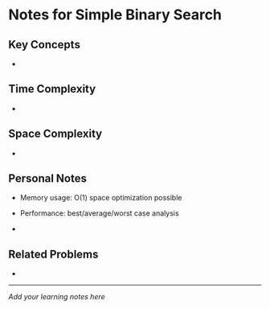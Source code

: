 # Notes for Simple Binary Search

## Key Concepts

- 

## Time Complexity

- 

## Space Complexity

- 

## Personal Notes

- Memory usage: O(1) space optimization possible

- Performance: best/average/worst case analysis

- 

## Related Problems

- 

---

*Add your learning notes here*
